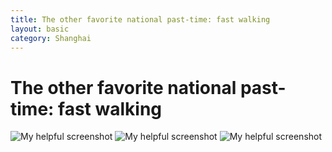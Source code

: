 ```yaml
---
title: The other favorite national past-time: fast walking
layout: basic
category: Shanghai
---
```



The other favorite national past-time: fast walking
===================================================

![My helpful screenshot](http://res.cloudinary.com/djfwqxjdx/image/upload/v1412587293/running1_gpjzss.jpg)
![My helpful screenshot](http://res.cloudinary.com/djfwqxjdx/image/upload/v1412587309/running2_j3v1t0.jpg)
![My helpful screenshot](http://res.cloudinary.com/djfwqxjdx/image/upload/v1412515424/running3_xq9zb9.jpg)



